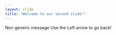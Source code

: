 ```yaml
---
layout: slide
title: "Welcome to our second slide!"
---
```

Non generic message
Use the Left arrow to go back!
